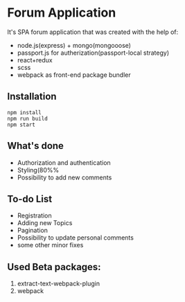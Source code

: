 Forum Application
=========================
It's SPA forum application that was created with the help of:
* node.js(express) + mongo(mongooose)
* passport.js for autherization(passport-local strategy)
* react+redux
* scss
* webpack as front-end package bundler

## Installation
```
npm install
npm run build
npm start
```

## What's done
* Authorization and authentication
* Styling(80%%
* Possibility to add new comments
## To-do List
* Registration
* Adding new Topics
* Pagination
* Possibility to update personal comments
* some other minor fixes

## Used Beta packages:
1. extract-text-webpack-plugin
2. webpack